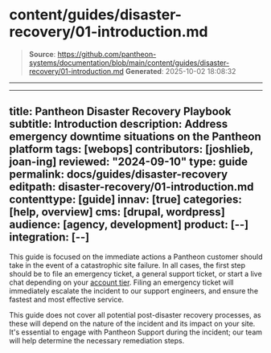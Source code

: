 # content/guides/disaster-recovery/01-introduction.md

> **Source**: https://github.com/pantheon-systems/documentation/blob/main/content/guides/disaster-recovery/01-introduction.md
> **Generated**: 2025-10-02 18:08:32

---

---
title: Pantheon Disaster Recovery Playbook
subtitle: Introduction
description: Address emergency downtime situations on the Pantheon platform
tags: [webops]
contributors: [joshlieb, joan-ing]
reviewed: "2024-09-10"
type: guide
permalink: docs/guides/disaster-recovery
editpath: disaster-recovery/01-introduction.md
contenttype: [guide]
innav: [true]
categories: [help, overview]
cms: [drupal, wordpress]
audience: [agency, development]
product: [--]
integration: [--]
---

This guide is focused on the immediate actions a Pantheon customer should take in the event of a catastrophic site failure. In all cases, the first step should be to file an emergency ticket, a general support ticket, or start a live chat depending on your [account tier](/guides/support/#support-features-and-response-times). Filing an emergency ticket will immediately escalate the incident to our support engineers, and ensure the fastest and most effective service.

This guide does not cover all potential post-disaster recovery processes, as these will depend on the nature of the incident and its impact on your site. It's essential to engage with Pantheon Support during the incident; our team will help determine the necessary remediation steps.
